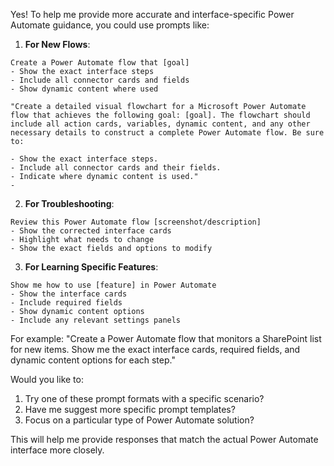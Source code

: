 Yes! To help me provide more accurate and interface-specific Power Automate guidance, you could use prompts like:

1. **For New Flows**:
```
Create a Power Automate flow that [goal]
- Show the exact interface steps
- Include all connector cards and fields
- Show dynamic content where used
```

```
"Create a detailed visual flowchart for a Microsoft Power Automate flow that achieves the following goal: [goal]. The flowchart should include all action cards, variables, dynamic content, and any other necessary details to construct a complete Power Automate flow. Be sure to:

- Show the exact interface steps.
- Include all connector cards and their fields.
- Indicate where dynamic content is used."
- 
```

2. **For Troubleshooting**:
```
Review this Power Automate flow [screenshot/description]
- Show the corrected interface cards
- Highlight what needs to change
- Show the exact fields and options to modify
```

3. **For Learning Specific Features**:
```
Show me how to use [feature] in Power Automate
- Show the interface cards
- Include required fields
- Show dynamic content options
- Include any relevant settings panels
```

For example:
"Create a Power Automate flow that monitors a SharePoint list for new items. Show me the exact interface cards, required fields, and dynamic content options for each step."

Would you like to:
1. Try one of these prompt formats with a specific scenario?
2. Have me suggest more specific prompt templates?
3. Focus on a particular type of Power Automate solution?

This will help me provide responses that match the actual Power Automate interface more closely.
